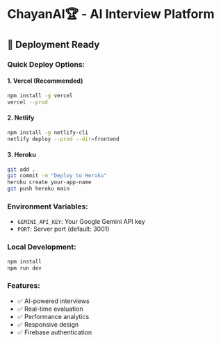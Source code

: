 # ChayanAI🏆 - AI Interview Platform

## 🚀 Deployment Ready

### Quick Deploy Options:

#### 1. **Vercel** (Recommended)
```bash
npm install -g vercel
vercel --prod
```

#### 2. **Netlify**
```bash
npm install -g netlify-cli
netlify deploy --prod --dir=frontend
```

#### 3. **Heroku**
```bash
git add .
git commit -m "Deploy to Heroku"
heroku create your-app-name
git push heroku main
```

### Environment Variables:
- `GEMINI_API_KEY`: Your Google Gemini API key
- `PORT`: Server port (default: 3001)

### Local Development:
```bash
npm install
npm run dev
```

### Features:
- ✅ AI-powered interviews
- ✅ Real-time evaluation
- ✅ Performance analytics
- ✅ Responsive design
- ✅ Firebase authentication